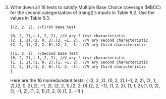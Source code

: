3.	Write down all 16 tests to satisfy Multiple Base Choice coverage (MBCC) for the second categorization of triang()’s inputs in Table 6.2. Use the values in Table 6.3.

		{(2, 2, 2), //First base test

		(0, 2, 2),(−1, 2, 2), //V ary f irst characteristic
		(2, 1, 2),(2, 0, 2),(2, −1, 2), //V ary second characteristic
		(2, 2, 1),(2, 2, 0),(2, 2, −1), //V ary third characteristic

		{(1, 2, 2), //Second base test
		(0, 2, 2),(−1, 2, 2), //V ary f irst characteristic
		(1, 1, 2),(1, 0, 2),(1, −1, 2), //V ary second characteristic
		(1, 2, 1),(1, 2, 0),(1, 2, −1), //V ary third characteristic
		}

	Here are the 16 nonredundant tests:
	{
		(2, 2, 2),
		(0, 2, 2),(−1, 2, 2),
		(2, 1, 2),(2, 0, 2),(2, −1, 2),
		(2, 2, 1),(2, 2, 0),(2, 2, −1),
		(1, 2, 2),
		(1, 1, 2),(1, 0, 2),(1, −1, 2),
		(1, 2, 1),(1, 2, 0),(1, 2, −1)
	} 